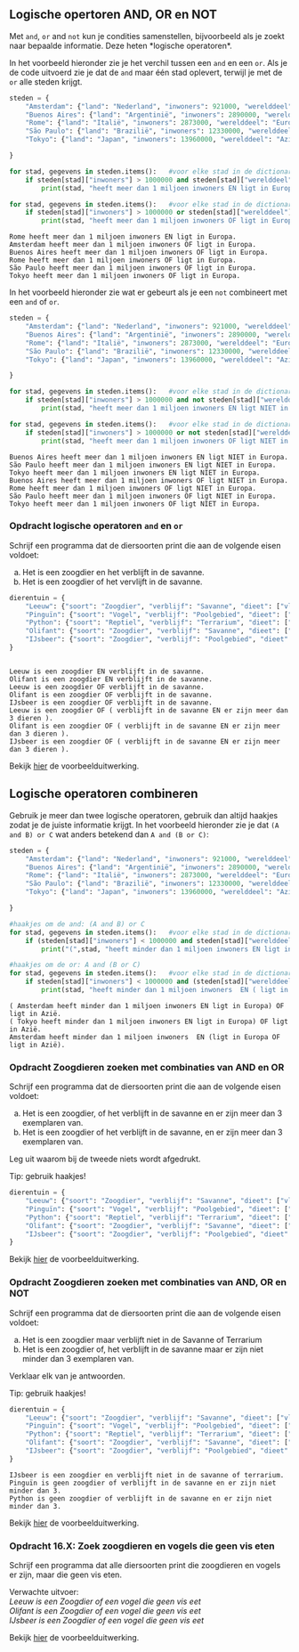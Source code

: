 ## Logische opertoren AND, OR en NOT

<p>Met <code>and</code>, <code>or</code> and <code>not</code> kun je condities samenstellen, bijvoorbeeld als je zoekt naar bepaalde informatie. Deze heten *logische operatoren*.</p>

<p>In het voorbeeld hieronder zie je het verchil tussen een <code>and</code> en een <code>or</code>. Als je de code uitvoerd zie je dat de <code>and</code> maar één stad oplevert, terwijl je met de <code>or</code> alle steden krijgt.</p>


```python
steden = {
    "Amsterdam": {"land": "Nederland", "inwoners": 921000, "werelddeel": "Europa"},
    "Buenos Aires": {"land": "Argentinië", "inwoners": 2890000, "werelddeel": "Zuid-Amerika"},
    "Rome": {"land": "Italië", "inwoners": 2873000, "werelddeel": "Europa"},
    "São Paulo": {"land": "Brazilië", "inwoners": 12330000, "werelddeel": "Zuid-Amerika"},
    "Tokyo": {"land": "Japan", "inwoners": 13960000, "werelddeel": "Azië"},

}

for stad, gegevens in steden.items():	#voor elke stad in de dictionary steden
    if steden[stad]["inwoners"] > 1000000 and steden[stad]["werelddeel"]=="Europa": # steden met meer dan 1 miljoen inwoners en in Europa
        print(stad, "heeft meer dan 1 miljoen inwoners EN ligt in Europa.")

for stad, gegevens in steden.items():	#voor elke stad in de dictionary steden
    if steden[stad]["inwoners"] > 1000000 or steden[stad]["werelddeel"]=="Europa":	# steden met meer dan 1 miljoen inwoners of in Europa
        print(stad, "heeft meer dan 1 miljoen inwoners OF ligt in Europa.")

```

    Rome heeft meer dan 1 miljoen inwoners EN ligt in Europa.
    Amsterdam heeft meer dan 1 miljoen inwoners OF ligt in Europa.
    Buenos Aires heeft meer dan 1 miljoen inwoners OF ligt in Europa.
    Rome heeft meer dan 1 miljoen inwoners OF ligt in Europa.
    São Paulo heeft meer dan 1 miljoen inwoners OF ligt in Europa.
    Tokyo heeft meer dan 1 miljoen inwoners OF ligt in Europa.


<p>In het voorbeeld hieronder zie wat er gebeurt als je een <code>not</code> combineert met een <code>and</code> of <code>or</code>.</p>


```python
steden = {
    "Amsterdam": {"land": "Nederland", "inwoners": 921000, "werelddeel": "Europa"},
    "Buenos Aires": {"land": "Argentinië", "inwoners": 2890000, "werelddeel": "Zuid-Amerika"},
    "Rome": {"land": "Italië", "inwoners": 2873000, "werelddeel": "Europa"},
    "São Paulo": {"land": "Brazilië", "inwoners": 12330000, "werelddeel": "Zuid-Amerika"},
    "Tokyo": {"land": "Japan", "inwoners": 13960000, "werelddeel": "Azië"},

}

for stad, gegevens in steden.items():	#voor elke stad in de dictionary steden
    if steden[stad]["inwoners"] > 1000000 and not steden[stad]["werelddeel"]=="Europa": #steden met meer dan 1 miljoen inwoners en niet in Europa
        print(stad, "heeft meer dan 1 miljoen inwoners EN ligt NIET in Europa.")

for stad, gegevens in steden.items():	#voor elke stad in de dictionary steden
    if steden[stad]["inwoners"] > 1000000 or not steden[stad]["werelddeel"]=="Europa": # steden met meer dan 1 miljoen inwoners of niet in Europa
        print(stad, "heeft meer dan 1 miljoen inwoners OF ligt NIET in Europa.")	

```

    Buenos Aires heeft meer dan 1 miljoen inwoners EN ligt NIET in Europa.
    São Paulo heeft meer dan 1 miljoen inwoners EN ligt NIET in Europa.
    Tokyo heeft meer dan 1 miljoen inwoners EN ligt NIET in Europa.
    Buenos Aires heeft meer dan 1 miljoen inwoners OF ligt NIET in Europa.
    Rome heeft meer dan 1 miljoen inwoners OF ligt NIET in Europa.
    São Paulo heeft meer dan 1 miljoen inwoners OF ligt NIET in Europa.
    Tokyo heeft meer dan 1 miljoen inwoners OF ligt NIET in Europa.




### Opdracht logische operatoren <code>and</code> en <code>or</code>

Schrijf een programma dat de diersoorten print die aan de volgende eisen voldoet:
<ol type="a">
<li>Het is een zoogdier en het verblijft in de savanne.
<li>Het is een zoogdier of het vervlijft in de savanne.
</ol>




```python
dierentuin = {
    "Leeuw": {"soort": "Zoogdier", "verblijf": "Savanne", "dieet": ["vlees"], "aantal": 2},
    "Pinguïn": {"soort": "Vogel", "verblijf": "Poolgebied", "dieet": ["vis", "kril"], "aantal": 15},
    "Python": {"soort": "Reptiel", "verblijf": "Terrarium", "dieet": ["muizen", "ratten"], "aantal": 3},
    "Olifant": {"soort": "Zoogdier", "verblijf": "Savanne", "dieet": ["planten", "fruit", "bladeren"], "aantal": 1},
    "IJsbeer": {"soort": "Zoogdier", "verblijf": "Poolgebied", "dieet": ["vlees"], "aantal": 2}
}



```

    Leeuw is een zoogdier EN verblijft in de savanne.
    Olifant is een zoogdier EN verblijft in de savanne.
    Leeuw is een zoogdier OF verblijft in de savanne.
    Olifant is een zoogdier OF verblijft in de savanne.
    IJsbeer is een zoogdier OF verblijft in de savanne.
    Leeuw is een zoogdier OF ( verblijft in de savanne EN er zijn meer dan 3 dieren ).
    Olifant is een zoogdier OF ( verblijft in de savanne EN er zijn meer dan 3 dieren ).
    IJsbeer is een zoogdier OF ( verblijft in de savanne EN er zijn meer dan 3 dieren ).


<p>Bekijk <a href="https://rweeda.github.io/PythonIA/docs/IA_H10_oplossingen.html#opgave16.X" target="_blank">hier</a> de voorbeelduitwerking.</p>

<!-- ANTWOORD
for diersoort, gegevens in dierentuin.items():	#voor elk dier in de dictionary dierentuin
    if gegevens["soort"] == "Zoogdier" and gegevens["verblijf"] == "Savanne":	#dieren die zoogdieren zijn EN in de savanne verblijven
        print(diersoort, "is een zoogdier EN verblijft in de savanne.")

for diersoort, gegevens in dierentuin.items():	#voor elk dier in de dictionary dierentuin
    if gegevens["soort"] == "Zoogdier" or gegevens["verblijf"] == "Savanne":	#dieren die zoogdieren zijn OF in de savanne verblijven
        print(diersoort, "is een zoogdier OF verblijft in de savanne.")
        -->

## Logische operatoren combineren

<p>Gebruik je meer dan twee logische operatoren, gebruik dan altijd haakjes zodat je de juiste informatie krijgt. In het voorbeeld hieronder zie je dat <code>(A and B) or C</code>  wat anders betekend dan <code>A and (B or C)</code>:</p>


```python
steden = {
    "Amsterdam": {"land": "Nederland", "inwoners": 921000, "werelddeel": "Europa"},
    "Buenos Aires": {"land": "Argentinië", "inwoners": 2890000, "werelddeel": "Zuid-Amerika"},
    "Rome": {"land": "Italië", "inwoners": 2873000, "werelddeel": "Europa"},
    "São Paulo": {"land": "Brazilië", "inwoners": 12330000, "werelddeel": "Zuid-Amerika"},
    "Tokyo": {"land": "Japan", "inwoners": 13960000, "werelddeel": "Azië"},

}

#haakjes om de and: (A and B) or C
for stad, gegevens in steden.items():	#voor elke stad in de dictionary steden
    if (steden[stad]["inwoners"] < 1000000 and steden[stad]["werelddeel"]=="Europa") or steden[stad]["werelddeel"]=="Azië":	# steden met (minder dan 1 miljoen inwoners EN in Europa), OF de steden in Azië
        print("(",stad, "heeft minder dan 1 miljoen inwoners EN ligt in Europa ) OF ligt in Azië.")

#haakjes om de or: A and (B or C)
for stad, gegevens in steden.items():	#voor elke stad in de dictionary steden
    if steden[stad]["inwoners"] < 1000000 and (steden[stad]["werelddeel"]=="Europa" or steden[stad]["werelddeel"]=="Azië"):	# steden met minder dan 1 miljoen inwoners EN  (in Europa OF in Azië)
        print(stad, "heeft minder dan 1 miljoen inwoners  EN ( ligt in Europa OF ligt in Azië ).")
```

    ( Amsterdam heeft minder dan 1 miljoen inwoners EN ligt in Europa) OF ligt in Azië.
    ( Tokyo heeft minder dan 1 miljoen inwoners EN ligt in Europa) OF ligt in Azië.
    Amsterdam heeft minder dan 1 miljoen inwoners  EN (ligt in Europa OF ligt in Azië).


### Opdracht Zoogdieren zoeken met combinaties van AND en OR

Schrijf een programma dat de diersoorten print die aan de volgende eisen voldoet:
<ol type="a">
<li>Het is een zoogdier, of het verblijft in de savanne en er zijn meer dan 3 exemplaren van.
<li>Het is een zoogdier of het verblijft in de savanne, en er zijn meer dan 3 exemplaren van.
</ol>
Leg uit waarom bij de tweede niets wordt afgedrukt.

<p>Tip: gebruik haakjes!</p>


```python
dierentuin = {
    "Leeuw": {"soort": "Zoogdier", "verblijf": "Savanne", "dieet": ["vlees"], "aantal": 2},
    "Pinguïn": {"soort": "Vogel", "verblijf": "Poolgebied", "dieet": ["vis", "kril"], "aantal": 15},
    "Python": {"soort": "Reptiel", "verblijf": "Terrarium", "dieet": ["muizen", "ratten"], "aantal": 3},
    "Olifant": {"soort": "Zoogdier", "verblijf": "Savanne", "dieet": ["planten", "fruit", "bladeren"], "aantal": 1},
    "IJsbeer": {"soort": "Zoogdier", "verblijf": "Poolgebied", "dieet": ["vlees"], "aantal": 2}
}


```

<p>Bekijk <a href="https://rweeda.github.io/PythonIA/docs/IA_H10_oplossingen.html#opgave16.X" target="_blank">hier</a> de voorbeelduitwerking.</p>

<!-- ANTWOORD
for diersoort, gegevens in dierentuin.items():	#voor elk dier in de dictionary dierentuin
    if gegevens["soort"] == "Zoogdier" or (gegevens["verblijf"] == "Savanne" and gegevens["aantal"] > 3 ):	#dieren die zoogdieren zijn OF (in de savanne verblijven EN meer dan 3 exemplaren)
        print(diersoort, "is een zoogdier OF ( verblijft in de savanne EN er zijn meer dan 3 exemplaren ).")


for diersoort, gegevens in dierentuin.items():	#voor elk dier in de dictionary dierentuin
    if (gegevens["soort"] == "Zoogdier" or gegevens["verblijf"] == "Savanne") and gegevens["aantal"] > 3:    #dieren die (zoogdieren zijn OF in de savanne verblijven) EN meer dan 3 exemplaren
        print(diersoort, "is een ( zoogdier OF verblijft in de savanne ) EN er zijn meer dan 3 exemplaren.")
       
       
Bij de tweede wordt niets afgedrukt omdat aan de eerste eis alleen Leeuw, Olifant en IJsbeer voldaan, maar van geen van die zijn er meer dan 3 exemplaren      
        -->

### Opdracht Zoogdieren zoeken met combinaties van AND, OR en NOT

Schrijf een programma dat de diersoorten print die aan de volgende eisen voldoet:
<ol type="a">
<li>Het is een zoogdier maar verblijft niet in de Savanne of Terrarium
<li>Het is een zoogdier of, het verblijft in de savanne maar er zijn niet minder dan 3 exemplaren van.
</ol>
Verklaar elk van je antwoorden.
<p>Tip: gebruik haakjes!</p>


```python
dierentuin = {
    "Leeuw": {"soort": "Zoogdier", "verblijf": "Savanne", "dieet": ["vlees"], "aantal": 2},
    "Pinguïn": {"soort": "Vogel", "verblijf": "Poolgebied", "dieet": ["vis", "kril"], "aantal": 15},
    "Python": {"soort": "Reptiel", "verblijf": "Terrarium", "dieet": ["muizen", "ratten"], "aantal": 3},
    "Olifant": {"soort": "Zoogdier", "verblijf": "Savanne", "dieet": ["planten", "fruit", "bladeren"], "aantal": 1},
    "IJsbeer": {"soort": "Zoogdier", "verblijf": "Poolgebied", "dieet": ["vlees"], "aantal": 2}
}

```

    IJsbeer is een zoogdier en verblijft niet in de savanne of terrarium.
    Pinguïn is geen zoogdier of verblijft in de savanne en er zijn niet minder dan 3.
    Python is geen zoogdier of verblijft in de savanne en er zijn niet minder dan 3.


<p>Bekijk <a href="https://rweeda.github.io/PythonIA/docs/IA_H10_oplossingen.html#opgave16.X" target="_blank">hier</a> de voorbeelduitwerking.</p>

<!-- ANTWOORD


#A and not (B or C)
for dier, gegevens in dierentuin.items():	#voor elk dier in de dictionary dierentuin
    if gegevens["soort"] == "Zoogdier" and not (gegevens["verblijf"] == "Savanne" or gegevens["verblijf"] == "Terrarium"):    #dieren die zoogdieren zijn en niet in de savanne of terrarium verblijven
        print(dier, "is een zoogdier en verblijft niet in de savanne of terrarium.")
# Verklaring: Er zijn drie zoogdieren (Leeuw, Olifant, IJsbeer), daarvan verblijft alleen de IJsbeer niet in de savanne of terrarium

#not A or (b and not C)
for dier, gegevens in dierentuin.items():	#voor elk dier in de dictionary dierentuin
    if not gegevens["soort"] == "Zoogdier" or (gegevens["verblijf"] == "Savanne" and not gegevens["aantal"] < 3):       #dieren die niet zoogdieren zijn of in de savanne verblijven en niet minder dan 3 zijn
        print(dier, "is geen zoogdier of verblijft in de savanne en er zijn niet minder dan 3.")
# Verklaring: Er zijn 2 dieren die geen zoogdieren zijn (Pinguïn, Python), dus die voldoen. Daarnaast zijn er twee die in de savanne verblijven (Leeuw en Olifant) maar daarvan zijn er niet genoeg exemplaren.
 -->

### Opdracht 16.X: Zoek zoogdieren en vogels die geen vis eten

Schrijf een programma dat alle diersoorten print die zoogdieren en vogels er zijn, maar die geen vis eten.

<p>Verwachte uitvoer:<br>
<i>Leeuw is een Zoogdier of een vogel die geen vis eet<br>
Olifant is een Zoogdier of een vogel die geen vis eet<br>
IJsbeer is een Zoogdier of een vogel die geen vis eet</i>



<p>Bekijk <a href="https://rweeda.github.io/PythonIA/docs/IA_H10_oplossingen.html#opgave16.X" target="_blank">hier</a> de voorbeelduitwerking.</p>

<!--
ANTWOORD
dierentuin = {
    "Leeuw": {"soort": "Zoogdier", "verblijf": "Savanne", "dieet": ["vlees"], "aantal": 2},
    "Pinguïn": {"soort": "Vogel", "verblijf": "Poolgebied", "dieet": ["vis", "kril"], "aantal": 15},
    "Python": {"soort": "Reptiel", "verblijf": "Terrarium", "dieet": ["muizen", "ratten"], "aantal": 3},
    "Olifant": {"soort": "Zoogdier", "verblijf": "Savanne", "dieet": ["planten", "fruit", "bladeren"], "aantal": 1},
    "IJsbeer": {"soort": "Zoogdier", "verblijf": "Poolgebied", "dieet": ["vlees"], "aantal": 2}
}


for dier, gegevens in dierentuin.items():	#voor elk dier in de dictionary dierentuin
    if (gegevens["soort"] == "Zoogdier" or gegevens["soort"] == "Vogel") and not "vis" in gegevens["dieet"] :
        print(dier, "is een Zoogdier of een Vogel die geen vis eet")

-->
<!--
Opdracht 16.X Aantal niet-vegetarische slangen of pinguins
<p>Schrijf een programma dat bepaalt hoeveel zoogdieren en vogels er zijn die geen fruit eten, en deze afdrukt.</p>

<p>Verwachte uitvoer: <i>Aantal zoogdieren of vogels in de dierentuin die geen fruit eten: 20</i></p>


```python
dierentuin = {
    "Leeuw": {"soort": "Zoogdier", "verblijf": "Savanne", "dieet": ["vlees"], "aantal": 2},
    "Pinguïn": {"soort": "Vogel", "verblijf": "Poolgebied", "dieet": ["vis", "kril"], "aantal": 15},
    "Python": {"soort": "Reptiel", "verblijf": "Terrarium", "dieet": ["muizen", "ratten"], "aantal": 3},
    "Olifant": {"soort": "Zoogdier", "verblijf": "Savanne", "dieet": ["planten", "fruit", "bladeren"], "aantal": 1},
    "IJsbeer": {"soort": "Zoogdier", "verblijf": "Poolgebied", "dieet": ["vlees"], "aantal": 2}
}


```

    Aantal zoogdieren of vogels in de dierentuin: 20


<p>Bekijk <a href="https://rweeda.github.io/PythonIA/docs/IA_H10_oplossingen.html#opgave16.X" target="_blank">hier</a> de voorbeelduitwerking.</p>

ANTWOORD:
teller = 0	#teller op 0 zetten
for dier, gegevens in dierentuin.items():	#voor elk dier in de dictionary dierentuin
    if (gegevens["soort"] == "Zoogdier" or gegevens["soort"] == "Vogel") and not""vis" in gegevens["dieet"] :	#dieren die zoogdieren of vogels zijn, maar geen fruit eten
        teller += gegevens["aantal"]	#teller optellen met het aantal dieren
print("Aantal zoogdieren of vogels in de dierentuin:", teller)
-->



<!-- NOK
## any() - controleert of er een entiteit is die aan minimaal een van de eisen voldoet.

Als je meerdere voorwaarden met een <code>of</code> in een keer wilt controleren, kan je <code>any()</code>. Met <code>any()</code> bepaal je als minstens één waarde aan de voorwaarde voldoet


Dan controleer je of minstens één van deze twee dingen klopt... maar alleen voor dat ene info object. Je controleert dus één stad, niet alle steden.


Voorbeeld 1: Staat er minstens één stad in Europa?
```python

for gegevens in steden.values():
    if any([ info["werelddeel"] == "Europa", info["inwoners"] > 1_000_000 ])


```
Toelichting:
<ul>
<li><code>steden.values()</code> geeft alle binnenste dictionaries.
<li>Voor elke <code>infogegevens</code> wordt gecontroleerd of aan de voorwaarde voldoet: werelddeel is "Europa";
<li>any() geeft True als één of meer steden in Europa liggen.



<!--
<li><code>all()</code>:	als alle waarden aan de voorwaarde voldoen
</ul>
-->

